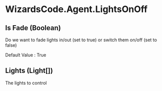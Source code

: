 # WizardsCode.Agent.LightsOnOff

## Is Fade (Boolean)

Do we want to fade lights in/out (set to true) or switch them on/off (set to false)

Default Value     : True


## Lights (Light[])

The lights to control

